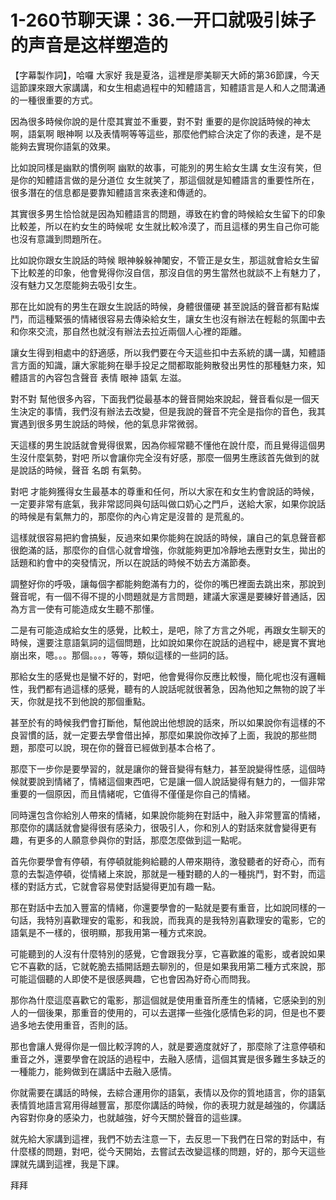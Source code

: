 # 1-260节聊天课：36.一开口就吸引妹子的声音是这样塑造的

【字幕製作詞】，哈囉 大家好 我是夏洛，這裡是廖美聊天大師的第36節課，今天這節課來跟大家講講，和女生相處過程中的知體語言，知體語言是人和人之間溝通的一種很重要的方式。

因為很多時候你說的是什麼其實並不重要，對不對 重要的是你說話時候的神太啊，語氣啊 眼神啊 以及表情啊等等這些，那麼他們綜合決定了你的表達，是不是能夠去實現你語氣的效果。

比如說同樣是幽默的慣例啊 幽默的故事，可能別的男生給女生講 女生沒有笑，但是你的知體語言做的是分道位 女生就笑了，那這個就是知體語言的重要性所在，很多潛在的信息都是要靠知體語言來表達和傳遞的。

其實很多男生恰恰就是因為知體語言的問題，導致在約會的時候給女生留下的印象比較差，所以在約女生的時候呢 女生就比較冷漠了，而且這樣的男生自己你可能也沒有意識到問題所在。

比如說你跟女生說話的時候 眼神躲躲神闍安，不管正是女生，那這就會給女生留下比較差的印象，他會覺得你沒自信，那沒自信的男生當然也就談不上有魅力了，沒有魅力又怎麼能夠去吸引女生。

那在比如說有的男生在跟女生說話的時候，身體很僵硬 甚至說話的聲音都有點燦鬥，而這種緊張的情緒很容易去傳染給女生，讓女生也沒有辦法在輕鬆的氛圍中去和你來交流，那自然也就沒有辦法去拉近兩個人心裡的距離。

讓女生得到相處中的舒適感，所以我們要在今天這些扣中去系統的講一講，知體語言方面的知識，讓大家能夠在舉手投足之間都取能夠散發出男性的那種魅力來，知體語言的內容包含聲音 表情 眼神 語氣 左滋。

對不對 幫他很多內容，下面我們從最基本的聲音開始來說起，聲音看似是一個天生決定的事情，我們沒有辦法去改變，但是我說的聲音不完全是指你的音色，我其實遇到很多男生說話的時候，他的氣息非常微弱。

天這樣的男生說話就會覺得很累，因為你經常聽不懂他在說什麼，而且覺得這個男生沒什麼氣勢，對吧 所以會讓你完全沒有好感，那麼一個男生應該首先做到的就是說話的時候，聲音 名朗 有氣勢。

對吧 才能夠獲得女生最基本的尊重和任何，所以大家在和女生約會說話的時候，一定要非常有底氣，我非常認同與句話叫做口奶心之門戶，送給大家，如果你說話的時候是有氣無力的，那麼你的內心肯定是沒普的 是荒亂的。

這樣就很容易把約會搞髮，反過來如果你能夠在說話的時候，讓自己的氣息聲音都很飽滿的話，那麼你的自信心就會增強，你就能夠更加冷靜地去應對女生，拋出的話題和約會中的突發情況，所以在說話的時候不妨去方滿節奏。

調整好你的呼吸，讓每個字都能夠飽滿有力的，從你的嘴巴裡面去跳出來，那說到聲音呢，有一個不得不提的小問題就是方言問題，建議大家還是要練好普通話，因為方言一使有可能造成女生聽不那懂。

二是有可能造成給女生的感覺，比較土，是吧，除了方言之外呢，再跟女生聊天的時候，還要注意語氣詞的這個問題，比如說如果你在說話的過程中，總是實不實地崩出來，嗯。。。那個。。。，等等，類似這樣的一些詞的話。

那給女生的感覺也是蠻不好的，對吧，他會覺得你反應比較慢，簡化呢也沒有邏輯性，我們都有過這樣的感覺，聽有的人說話呢就很著急，因為他知之無物的說了半天，你就是找不到他說的那個重點。

甚至於有的時候我們會打斷他，幫他說出他想說的話來，所以如果說你有這樣的不良習慣的話，就一定要去學會借出掉，那麼如果說你改掉了上面，我說的那些問題，那麼可以說，現在你的聲音已經做到基本合格了。

那麼下一步你是要學習的，就是讓你的聲音變得有魅力，甚至說變得性感，這個時候就要說到情緒了，情緒這個東西吧，它是讓一個人說話變得有魅力的，一個非常重要的一個原因，而且情緒呢，它值得不僅僅是你自己的情緒。

同時還包含你給別人帶來的情緒，如果說你能夠在對話中，融入非常豐富的情緒，那麼你的講話就會變得很有感染力，很吸引人，你和別人的對話來就會變得更有趣，有更多的人願意參與你的對話，那麼怎麼做到這一點呢。

首先你要學會有停頓，有停頓就能夠給聽的人帶來期待，激發聽者的好奇心，而有意的去製造停頓，從情緒上來說，那就是一種對聽的人的一種挑鬥，對不對，而這樣的對話方式，它就會容易使對話變得更加有趣一點。

那在對話中去加入豐富的情緒，你還要學會的一點就是要有重音，比如說同樣的一句話，我特別喜歡理安的電影，和我說，而我真的是我特別喜歡理安的電影，它的語氣是不一樣的，很明顯，那我用第一種方式來說。

可能聽到的人沒有什麼特別的感覺，它會跟我分享，它喜歡誰的電影，或者說如果它不喜歡的話，它就乾脆去插開話題去聊別的，但是如果我用第二種方式來說，那可能這個聽的人即使不是很感興趣，它也會因為好奇心而問我。

那你為什麼這麼喜歡它的電影，那這個就是使用重音所產生的情緒，它感染到的別人的一個後果，那重音的使用的，可以去選擇一些強化感情色彩的詞，但是也不要過多地去使用重音，否則的話。

那也會讓人覺得你是一個比較浮誇的人，就是要適度就好了，那麼除了注意停頓和重音之外，還要學會在說話的過程中，去融入感情，這個其實是很多難生多缺乏的一種能力，能夠做到在講話中去融入感情。

你就需要在講話的時候，去綜合運用你的語氣，表情以及你的質地語言，你的語氣表情質地語言寫用得越豐富，那麼你講話的時候，你的表現力就是越強的，你講話內容對你身的感染力，也就越強，好今天關於聲音的這些課。

就先給大家講到這裡，我們不妨去注意一下，去反思一下我們在日常的對話中，有什麼樣的問題，對吧，從今天開始，去嘗試去改變這樣的問題，好的，那今天這些課就先講到這裡，我是下課。

拜拜